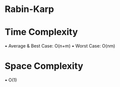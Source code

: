 # Rabin-Karp
# Time Complexity
  •	Average & Best Case: O(n+m)
  •	Worst Case: O(nm)
# Space Complexity
  •	O(1)

